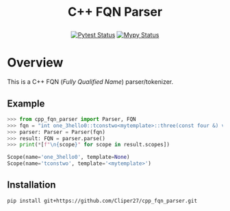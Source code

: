 <h1>
  <p align="center">
    C++ FQN Parser
  </p>
</h1>

<p align="center">
  <a href="https://github.com/Cliper27/cpp_fqn_parser/actions/workflows/pytest.yaml">
    <img src="https://github.com/Cliper27/cpp_fqn_parser/actions/workflows/pytest.yaml/badge.svg" alt="Pytest Status"></a>
  <a href="https://github.com/Cliper27/cpp_fqn_parser/actions/workflows/mypy.yaml">
    <img src="https://github.com/Cliper27/cpp_fqn_parser/actions/workflows/mypy.yaml/badge.svg" alt="Mypy Status"></a>
</p>

# Overview
This is a C++ FQN (_Fully Qualified Name_) parser/tokenizer.

## Example

```python
>>> from cpp_fqn_parser import Parser, FQN
>>> fqn = "int one_3hello0::tconstwo<mytemplate>::three(const four &) volatile"
>>> parser: Parser = Parser(fqn)
>>> result: FQN = parser.parse()
>>> print(*[f"\n{scope}" for scope in result.scopes])

Scope(name='one_3hello0', template=None) 
Scope(name='tconstwo', template='<mytemplate>')

```

## Installation
```commandline
pip install git+https://github.com/Cliper27/cpp_fqn_parser.git
```